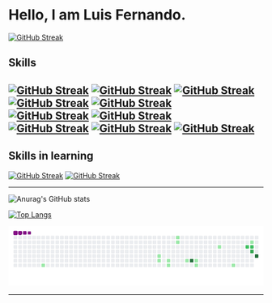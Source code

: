 <h1 > Hello, I am Luis Fernando.  </h1



 [![GitHub Streak](https://github-readme-streak-stats.herokuapp.com?user=luis-fer993&theme=buefy-dark&date_format=M%20j%5B%2C%20Y%5D)](https://git.io/streak-stats)
 
  
## Skills
[![GitHub Streak](https://img.shields.io/badge/html-orange?style=for-the-badge&logo=html5&logoColor=orange&labelColor=5f6368)](https://git.io/streak-stats) 
[![GitHub Streak](https://img.shields.io/badge/CSS-blue?style=for-the-badge&logo=css3&logoColor=blue&labelColor=5f6368)](https://git.io/streak-stats) 
[![GitHub Streak](https://img.shields.io/badge/javascript-yellow?style=for-the-badge&logo=javascript&logoColor=yellow&labelColor=5f6368)](https://git.io/streak-stats) 
<br>
[![GitHub Streak](https://img.shields.io/badge/php-blue?style=for-the-badge&logo=php&logoColor=white&labelColor=5f6368)](https://git.io/streak-stats)
[![GitHub Streak](https://img.shields.io/badge/MySQL-4479A1?style=for-the-badge&logo=mysql&logoColor=white&labelColor=5f6368)](https://git.io/streak-stats) 
<br>
[![GitHub Streak](https://img.shields.io/badge/python-blue?style=for-the-badge&logo=python&logoColor=white&labelColor=5f6368)](https://git.io/streak-stats) 
[![GitHub Streak](https://img.shields.io/badge/Django-green?style=for-the-badge&logo=django&logoColor=yellow&labelColor=5f6368)](https://git.io/streak-stats)
<br>
[![GitHub Streak](https://img.shields.io/badge/Linux-blueviolet?style=for-the-badge&logo=linux&logoColor=black&labelColor=5f6368)](https://git.io/streak-stats) 
[![GitHub Streak](https://img.shields.io/badge/vs%20code-blue?style=for-the-badge&logo=visualstudiocode&logoColor=black&labelColor=5f6368)](https://git.io/streak-stats)
[![GitHub Streak](https://img.shields.io/badge/Terminal-blue?style=for-the-badge&logo=iTerm2&logoColor=black&labelColor=5f6368)](https://git.io/streak-stats)
---
## Skills in learning

[![GitHub Streak](https://img.shields.io/badge/Hack%20The%20Box-blue?style=for-the-badge&logo=Hack%20The%20Box&logoColor=#9FEF00&labelColor=red)](https://git.io/streak-stats)
[![GitHub Streak](https://img.shields.io/badge/Node.js-green?style=for-the-badge&logo=Node.js&logoColor=#9FEF00&labelColor=red)](https://git.io/streak-stats)


---

![Anurag's GitHub stats](https://github-readme-stats.vercel.app/api?username=luis-fer993&show_icons=true&theme=gotham)
  
[![Top Langs](https://github-readme-stats.vercel.app/api/top-langs/?username=luis-fer993&hide_progress=true&langs_count=8&theme=radical)](https://github.com/anuraghazra/github-readme-stats)
 
  
![fallo img](https://github.com/luis-fer993/luis-fer993/blob/main/github-contribution-grid-snake.gif?raw=true "Imagen_gif")
  
---
